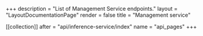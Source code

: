 +++
description = "List of Management Service endpoints."
layout = "LayoutDocumentationPage"
render = false
title = "Management service"

[[collection]]
after = "api/inference-service/index"
name = "api_pages"
+++
